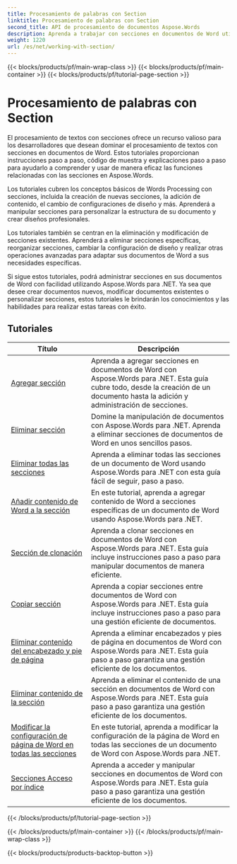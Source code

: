 ```yaml
---
title: Procesamiento de palabras con Section
linktitle: Procesamiento de palabras con Section
second_title: API de procesamiento de documentos Aspose.Words
description: Aprenda a trabajar con secciones en documentos de Word utilizando Aspose.Words para .NET. Tutoriales paso a paso con código de muestra para crear, editar y dar formato a secciones de manera eficiente.
weight: 1220
url: /es/net/working-with-section/
---
```


{{< blocks/products/pf/main-wrap-class >}}
{{< blocks/products/pf/main-container >}}
{{< blocks/products/pf/tutorial-page-section >}}

# Procesamiento de palabras con Section

El procesamiento de textos con secciones ofrece un recurso valioso para los desarrolladores que desean dominar el procesamiento de textos con secciones en documentos de Word. Estos tutoriales proporcionan instrucciones paso a paso, código de muestra y explicaciones paso a paso para ayudarlo a comprender y usar de manera eficaz las funciones relacionadas con las secciones en Aspose.Words.

Los tutoriales cubren los conceptos básicos de Words Processing con secciones, incluida la creación de nuevas secciones, la adición de contenido, el cambio de configuraciones de diseño y más. Aprenderá a manipular secciones para personalizar la estructura de su documento y crear diseños profesionales.

Los tutoriales también se centran en la eliminación y modificación de secciones existentes. Aprenderá a eliminar secciones específicas, reorganizar secciones, cambiar la configuración de diseño y realizar otras operaciones avanzadas para adaptar sus documentos de Word a sus necesidades específicas.

Si sigue estos tutoriales, podrá administrar secciones en sus documentos de Word con facilidad utilizando Aspose.Words para .NET. Ya sea que desee crear documentos nuevos, modificar documentos existentes o personalizar secciones, estos tutoriales le brindarán los conocimientos y las habilidades para realizar estas tareas con éxito.

 ## Tutoriales
| Título | Descripción |
| --- | --- |
| [Agregar sección](./add-section/) | Aprenda a agregar secciones en documentos de Word con Aspose.Words para .NET. Esta guía cubre todo, desde la creación de un documento hasta la adición y administración de secciones. |
| [Eliminar sección](./delete-section/) | Domine la manipulación de documentos con Aspose.Words para .NET. Aprenda a eliminar secciones de documentos de Word en unos sencillos pasos. |
| [Eliminar todas las secciones](./delete-all-sections/) | Aprenda a eliminar todas las secciones de un documento de Word usando Aspose.Words para .NET con esta guía fácil de seguir, paso a paso. |
| [Añadir contenido de Word a la sección](./append-section-content/) | En este tutorial, aprenda a agregar contenido de Word a secciones específicas de un documento de Word usando Aspose.Words para .NET.  |
| [Sección de clonación](./clone-section/) | Aprenda a clonar secciones en documentos de Word con Aspose.Words para .NET. Esta guía incluye instrucciones paso a paso para manipular documentos de manera eficiente. |
| [Copiar sección](./copy-section/) | Aprenda a copiar secciones entre documentos de Word con Aspose.Words para .NET. Esta guía incluye instrucciones paso a paso para una gestión eficiente de documentos. |
| [Eliminar contenido del encabezado y pie de página](./delete-header-footer-content/) | Aprenda a eliminar encabezados y pies de página en documentos de Word con Aspose.Words para .NET. Esta guía paso a paso garantiza una gestión eficiente de los documentos.  |
| [Eliminar contenido de la sección](./delete-section-content/) | Aprenda a eliminar el contenido de una sección en documentos de Word con Aspose.Words para .NET. Esta guía paso a paso garantiza una gestión eficiente de los documentos. |
| [Modificar la configuración de página de Word en todas las secciones](./modify-page-setup-in-all-sections/) | En este tutorial, aprenda a modificar la configuración de la página de Word en todas las secciones de un documento de Word con Aspose.Words para .NET. |
| [Secciones Acceso por índice](./sections-access-by-index/) | Aprenda a acceder y manipular secciones en documentos de Word con Aspose.Words para .NET. Esta guía paso a paso garantiza una gestión eficiente de los documentos. |
{{< /blocks/products/pf/tutorial-page-section >}}

{{< /blocks/products/pf/main-container >}}
{{< /blocks/products/pf/main-wrap-class >}}

{{< blocks/products/products-backtop-button >}}
